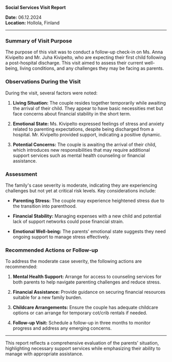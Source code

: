 

**Social Services Visit Report**

**Date:** 06.12.2024  
**Location:** Hollola, Finland  

---

### **Summary of Visit Purpose**

The purpose of this visit was to conduct a follow-up check-in on Ms. Anna Kivipelto and Mr. Juha Kivipelto, who are expecting their first child following a post-hospital discharge. This visit aimed to assess their current well-being, living conditions, and any challenges they may be facing as parents.

### **Observations During the Visit**

During the visit, several factors were noted:

1. **Living Situation:** The couple resides together temporarily while awaiting the arrival of their child. They appear to have basic necessities met but face concerns about financial stability in the short term.
   
2. **Emotional State:** Ms. Kivipelto expressed feelings of stress and anxiety related to parenting expectations, despite being discharged from a hospital. Mr. Kivipelto provided support, indicating a positive dynamic.

3. **Potential Concerns:** The couple is awaiting the arrival of their child, which introduces new responsibilities that may require additional support services such as mental health counseling or financial assistance.

### **Assessment**

The family's case severity is moderate, indicating they are experiencing challenges but not yet at critical risk levels. Key considerations include:

- **Parenting Stress:** The couple may experience heightened stress due to the transition into parenthood.
  
- **Financial Stability:** Managing expenses with a new child and potential lack of support networks could pose financial strain.

- **Emotional Well-being:** The parents' emotional state suggests they need ongoing support to manage stress effectively.

### **Recommended Actions or Follow-up**

To address the moderate case severity, the following actions are recommended:

1. **Mental Health Support:** Arrange for access to counseling services for both parents to help navigate parenting challenges and reduce stress.

2. **Financial Assistance:** Provide guidance on securing financial resources suitable for a new family burden.

3. **Childcare Arrangements:** Ensure the couple has adequate childcare options or can arrange for temporary cot/crib rentals if needed.

4. **Follow-up Visit:** Schedule a follow-up in three months to monitor progress and address any emerging concerns.

---

This report reflects a comprehensive evaluation of the parents' situation, highlighting necessary support services while emphasizing their ability to manage with appropriate assistance.